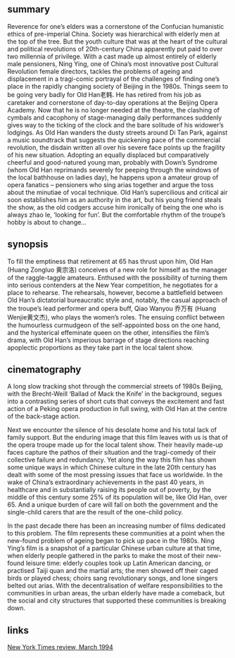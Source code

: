 ## summary

Reverence for one’s elders was a cornerstone of the Confucian humanistic ethics of pre-imperial China. Society was hierarchical with elderly men at the top of the tree. But the youth culture that was at the heart of the cultural and political revolutions of 20th-century China apparently put paid to over two millennia of privilege. With a cast made up almost entirely of elderly male pensioners, Ning Ying, one of China’s most innovative post Cultural Revolution female directors, tackles the problems of ageing and displacement in a tragi-comic portrayal of the challenges of finding one’s place in the rapidly changing society of Beijing in the 1980s. Things seem to be going very badly for Old Han老韩. He has retired from his job as caretaker and cornerstone of day-to-day operations at the Beijing Opera Academy. Now that he is no longer needed at the theatre, the clashing of cymbals and cacophony of stage-managing daily performances suddenly gives way to the ticking of the clock and the bare solitude of his widower’s lodgings. As Old Han wanders the dusty streets around Di Tan Park, against a music soundtrack that suggests the quickening pace of the commercial revolution, the disdain written all over his severe face points up the fragility of his new situation. Adopting an equally displaced but comparatively cheerful and good-natured young man, probably with Down’s Syndrome (whom Old Han reprimands severely for peeping through the windows of the local bathhouse on ladies day), he happens upon a amateur group of opera fanatics – pensioners who sing arias together and argue the toss about the minutiae of vocal technique. Old Han’s supercilious and critical air soon establishes him as an authority in the art, but his young friend steals the show, as the old codgers accuse him ironically of being the one who is always zhao le, ‘looking for fun’. But the comfortable rhythm of the troupe’s hobby is about to change…

## synopsis

To fill the emptiness that retirement at 65 has thrust upon him, Old Han (Huang Zongluo 黄宗洛) conceives of a new role for himself as the manager of the raggle-taggle amateurs. Enthused with the possibility of turning them into serious contenders at the New Year competition, he negotiates for a place to rehearse. The rehearsals, however, become a battlefield between Old Han’s dictatorial bureaucratic style and, notably, the casual approach of the troupe’s lead performer and opera buff, Qiao Wanyou 乔万有 (Huang Wenjie黄文杰), who plays the women’s roles. The ensuing conflict between the humourless curmudgeon of the self-appointed boss on the one hand, and the hysterical effeminate queen on the other, intensifies the film’s drama, with Old Han’s imperious barrage of stage directions reaching apoplectic proportions as they take part in the local talent show.


## cinematography

A long slow tracking shot through the commercial streets of 1980s Beijing, with the Brecht-Weill ‘Ballad of Mack the Knife’ in the background, segues into a contrasting series of short cuts that conveys the excitement and fast action of a Peking opera production in full swing, with Old Han at the centre of the back-stage action.

Next we encounter the silence of his desolate home and his total lack of family support. But the enduring image that this film leaves with us is that of the opera troupe made up for the local talent show. Their heavily made-up faces capture the pathos of their situation and the tragi-comedy of their collective failure and redundancy. Yet along the way this film has shown some unique ways in which Chinese culture in the late 20th century has dealt with some of the most pressing issues that face us worldwide. In the wake of China’s extraordinary achievements in the past 40 years, in healthcare and in substantially raising its people out of poverty, by the middle of this century some 25% of its population will be, like Old Han, over 65. And a unique burden of care will fall on both the government and the single-child carers that are the result of the one-child policy.

In the past decade there has been an increasing number of films dedicated to this problem. The film represents these communities at a point when the new-found problem of ageing began to pick up pace in the 1980s. Ning Ying’s film is a snapshot of a particular Chinese urban culture at that time, when elderly people gathered in the parks to make the most of their new-found leisure time: elderly couples took up Latin American dancing, or practised Taiji quan and the martial arts; the men showed off their caged birds or played chess; choirs sang revolutionary songs, and lone singers belted out arias. With the decentralisation of welfare responsibilities to the communities in urban areas, the urban elderly have made a comeback, but the social and city structures that supported these communities is breaking down.

## links

[New York Times review, March 1994](http://www.nytimes.com/1994/03/19/movies/review-film-festival-operatic-last-hurrah.html)
